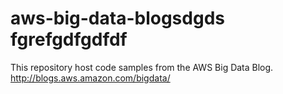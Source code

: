 aws-big-data-blogsdgds fgrefgdfgdfdf
=================
This repository host code samples from the AWS Big Data Blog.
http://blogs.aws.amazon.com/bigdata/

